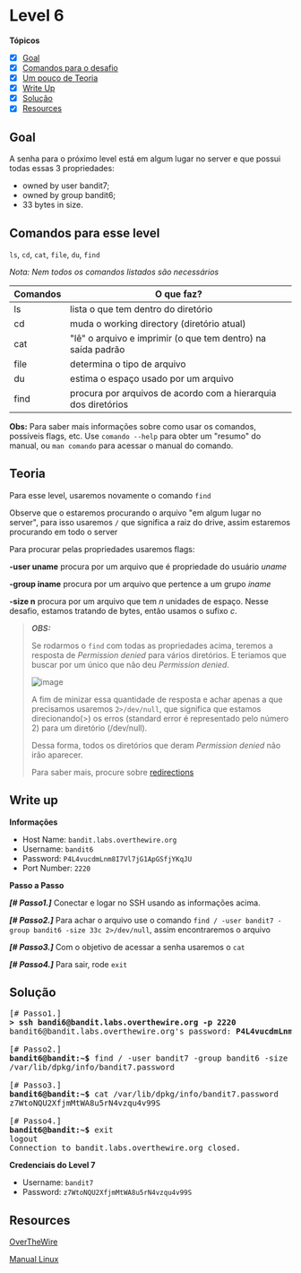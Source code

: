 # Level 6
**Tópicos**

- [X] [Goal](#goal)
- [X] [Comandos para o desafio](#comandos-para-esse-level)
- [X] [Um pouco de Teoria](#teoria)
- [X] [Write Up](#write-up)
- [X] [Solução](#solução)
- [X] [Resources](#resources)

## Goal
A senha para o próximo level está em algum lugar no server e que possui todas essas 3 propriedades:
- owned by user bandit7;
- owned by group bandit6;
- 33 bytes in size.

## Comandos para esse level
`ls`, `cd`, `cat`, `file`, `du`, `find`

*Nota: Nem todos os comandos listados são necessários*

 Comandos |                             O que faz?
 ---------|--------
 ls       |lista o que tem dentro do diretório
 cd       |muda o working directory (diretório atual)
 cat      |"lê" o arquivo e imprimir (o que tem dentro) na saída padrão
 file     |determina o tipo de arquivo
 du       |estima o espaço usado por um arquivo
 find     |procura por arquivos de acordo com a hierarquia dos diretórios
 
 **Obs:** Para saber mais informações sobre como usar os comandos, possíveis flags, etc. Use `comando --help` para obter um "resumo" do manual, ou `man comando` para acessar o manual do comando.

## Teoria
Para esse level, usaremos novamente o comando `find`

Observe que o estaremos procurando o arquivo "em algum lugar no server", para isso usaremos `/` que significa a raiz do drive, assim estaremos procurando em todo o server

Para procurar pelas propriedades usaremos flags:

**-user uname** procura por um arquivo que é propriedade do usuário *uname*

**-group iname** procura por um arquivo que pertence a um grupo *iname*

**-size n** procura por um arquivo que tem *n* unidades de espaço. Nesse desafio, estamos tratando de bytes, então usamos o sufixo *c*.

>***OBS:*** 
>
>Se rodarmos o `find` com todas as propriedades acima, teremos a resposta de *Permission denied* para vários diretórios. E teriamos que buscar por um único que não deu *Permission denied*.
>
>![image](https://user-images.githubusercontent.com/62816035/208774251-4de50e26-feb1-4d7f-bbff-be65012b2a03.png)
>
>A fim de minizar essa quantidade de resposta e achar apenas a que precisamos usaremos `2>/dev/null`, que significa que estamos direcionando(>) os erros (standard error é representado pelo número 2)  para um diretório (/dev/null). 
>
>Dessa forma, todos os diretórios que deram *Permission denied* não irão aparecer.
>
>Para saber mais, procure sobre [redirections](https://www.gnu.org/software/bash/manual/html_node/Redirections.html)


## Write up
**Informações**
- Host Name: `bandit.labs.overthewire.org`
- Username: `bandit6`
- Password: `P4L4vucdmLnm8I7Vl7jG1ApGSfjYKqJU`
- Port Number: `2220`

**Passo a Passo**

***[# Passo1.]*** Conectar e logar no SSH usando as informações acima.

***[# Passo2.]*** Para achar o arquivo use o comando `find / -user bandit7 -group bandit6 -size 33c 2>/dev/null`, assim encontraremos o arquivo

***[# Passo3.]*** Com o objetivo de acessar a senha usaremos o `cat`

***[# Passo4.]*** Para sair, rode `exit`

## Solução
<pre>
[# Passo1.] 
<b>> ssh bandi6@bandit.labs.overthewire.org -p 2220</b>
bandit6@bandit.labs.overthewire.org's password: <b>P4L4vucdmLnm8I7Vl7jG1ApGSfjYKqJU</b>

[# Passo2.] 
<b>bandit6@bandit:~$</b> find / -user bandit7 -group bandit6 -size 33c 2>/dev/null
/var/lib/dpkg/info/bandit7.password

[# Passo3.]
<b>bandit6@bandit:~$</b> cat /var/lib/dpkg/info/bandit7.password
z7WtoNQU2XfjmMtWA8u5rN4vzqu4v99S

[# Passo4.] 
<b>bandit6@bandit:~$</b> exit
logout                                                                 
Connection to bandit.labs.overthewire.org closed.
</pre>

**Credenciais do Level 7**
- Username: `bandit7`
- Password: `z7WtoNQU2XfjmMtWA8u5rN4vzqu4v99S`

## Resources
[OverTheWire](https://overthewire.org/wargames/bandit/bandit6.html)

[Manual Linux](https://man7.org/linux/man-pages/index.html)
